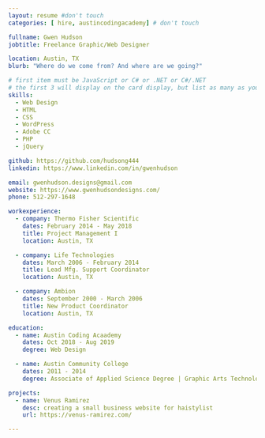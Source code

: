 ```yaml
---
layout: resume #don't touch
categories: [ hire, austincodingacademy] # don't touch

fullname: Gwen Hudson
jobtitle: Freelance Graphic/Web Designer

location: Austin, TX
blurb: "Where do we come from? And where are we going?"

# first item must be JavaScript or C# or .NET or C#/.NET
# the first 3 will display on the card display, but list as many as you want, they will be visible on your hire page
skills:
  - Web Design
  - HTML
  - CSS
  - WordPress
  - Adobe CC
  - PHP
  - jQuery

github: https://github.com/hudsong444
linkedin: https://www.linkedin.com/in/gwenhudson

email: gwenhudson.designs@gmail.com
website: https://www.gwenhudsondesigns.com/
phone: 512-297-1648

workexperience:
  - company: Thermo Fisher Scientific
    dates: February 2014 - May 2018
    title: Project Management I
    location: Austin, TX

  - company: Life Technologies
    dates: March 2006 - February 2014
    title: Lead Mfg. Support Coordinator
    location: Austin, TX

  - company: Ambion
    dates: September 2000 - March 2006
    title: New Product Coordinator
    location: Austin, TX

education:
  - name: Austin Coding Acaademy
    dates: Oct 2018 - Aug 2019
    degree: Web Design

  - name: Austin Community College
    dates: 2011 - 2014
    degree: Associate of Applied Science Degree | Graphic Arts Technology Specialization

projects:
  - name: Venus Ramirez
    desc: creating a small business website for haistylist
    url: https://venus-ramirez.com/

---
```

